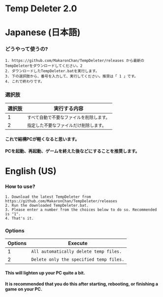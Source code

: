 # Temp Deleter 2.0

# Japanese (日本語)

### どうやって使うの?

```console
1. https://github.com/MakaronChan/TempDeleter/releases から最新のTempDeleterをダウンロードしてください。2
2. ダウンロードしたTempDeleter.batを実行します。
3. 下の選択肢から、番号を入力して、実行してください。推奨は「 1 」です。
4. これで終わりです。
```

### 選択肢

| 選択肢 | 実行する内容 |
| -------- | ---- |
| 1 | `すべて自動で不要なファイルを削除します。` |
| 2 | `指定した不要なファイルだけ削除します。` |

#### これで結構PCが軽くなると思います。
#### PCを起動、再起動、ゲームを終えた後などにすることを推奨します。

# English (US)

### How to use?

```console
1. Download the latest TempDeleter from https://github.com/MakaronChan/TempDeleter/releases
2. Run the downloaded TempDeleter.bat.
3. Please enter a number from the choices below to do so. Recommended is "1".
4. That's it.
```

### Options

| Options | Execute |
| -------- | ---- |
| 1 | `All automatically delete temp files.` |
| 2 | `Delete only the specified temp files.` |

#### This will lighten up your PC quite a bit.
#### It is recommended that you do this after starting, rebooting, or finishing a game on your PC.
